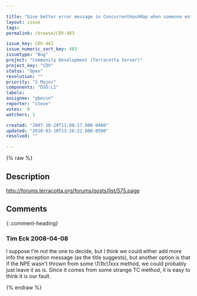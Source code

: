 ```yaml
---

title: "Give better error message in ConcurrentHashMap when someone enters a null key"
layout: issue
tags: 
permalink: /browse/CDV-483

issue_key: CDV-483
issue_numeric_sort_key: 483
issuetype: "Bug"
project: "Community Development (Terracotta Server)"
project_key: "CDV"
status: "Open"
resolution: ""
priority: "2 Major"
components: "DSO:L1"
labels: 
assignee: "gbevin"
reporter: "steve"
votes:  0
watchers: 1

created: "2007-10-29T11:08:17.000-0400"
updated: "2010-03-10T13:26:22.000-0500"
resolved: ""

---
```




{% raw %}



## Description

<div markdown="1" class="description">

http://forums.terracotta.org/forums/posts/list/575.page

</div>

## Comments


{:.comment-heading}
### **Tim Eck** <span class="date">2008-04-08</span>

<div markdown="1" class="comment">

I suppose I'm not the one to decide, but I think we could either add more info the exception message (as the title suggests), but another option is that if the NPE wasn't thrown from some \1\1tc\1xxx method, we could probably just leave it as is. Since it comes from some strange TC method, it is easy to think it is our fault. 

</div>



{% endraw %}
